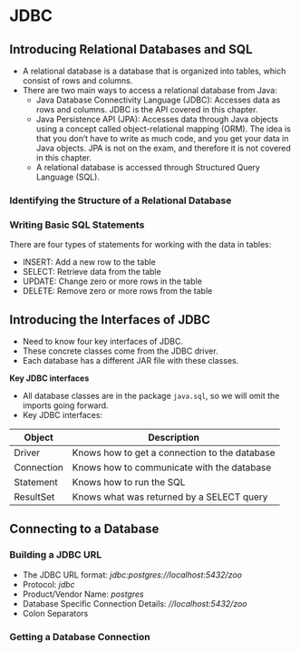 # JDBC

## Introducing Relational Databases and SQL

- A relational database is a database that is organized into tables, which consist of rows and columns. 
- There are two main ways to access a relational database from Java:
    + Java Database Connectivity Language (JDBC): Accesses data as rows and columns. JDBC is the API covered in this chapter.
    + Java Persistence API (JPA): Accesses data through Java objects using a concept called object-relational mapping (ORM). The idea is that you don’t have to write as much code, and you get your data in Java objects. JPA is not on the exam, and therefore it is not covered in this chapter.
    + A relational database is accessed through Structured Query Language (SQL).

### Identifying the Structure of a Relational Database

### Writing Basic SQL Statements

There are four types of statements for working with the data in tables:
- INSERT: Add a new row to the table
- SELECT: Retrieve data from the table
- UPDATE: Change zero or more rows in the table 
- DELETE: Remove zero or more rows from the table

## Introducing the Interfaces of JDBC

- Need to know four key interfaces of JDBC.
- These concrete classes come from the JDBC driver.
- Each database has a different JAR file with these classes.

**Key JDBC interfaces**

- All database classes are in the package `java.sql`, so we will omit the imports going forward.
- Key JDBC interfaces:

| Object      | Description                                   |
|-------------|-----------------------------------------------|
| Driver      | Knows how to get a connection to the database |
| Connection  | Knows how to communicate with the database    |
| Statement   | Knows how to run the SQL                      |
| ResultSet   | Knows what was returned by a SELECT query     |

## Connecting to a Database

### Building a JDBC URL

- The JDBC URL format: *jdbc:postgres://localhost:5432/zoo*
- Protocol: *jdbc*
- Product/Vendor Name: *postgres*
- Database Specific Connection Details: *//localhost:5432/zoo*
- Colon Separators

### Getting a Database Connection

